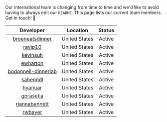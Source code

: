 Our international team is changing from time to time and we'd like to avoid having to always edit our `README`. This page lists our current team members. Get in touch! :love_letter:

|                              Developer                         |   Location   |              Status            |
|:--------------------------------------------------------------:|:-------------:|:----------------------------:|
|[broeneatsdinner](https://github.com/broeneatsdinner)           | United States |      Active      |
|[ravip10](https://github.com/ravip10)                           | United States |      Active      |
|[kevinsuh](https://github.com/kevinsuh)                         | United States |      Active      |
|[ewharton](https://github.com/ewharton)                         | United States |      Active      |
|[bodonnell-dinnerlab](https://github.com/bodonnell-dinnerlab)   | United States |      Active      |
|[sahenndl](https://github.com/sahenndl)                         | United States |      Active      |
|[hyanuar](https://github.com/hyanuar)                           | United States |      Active      |
|[gprasetia](https://github.com/gprasetia)                       | United States |      Active      |
|[riannabennett](https://github.com/riannabennett)               | United States |      Active      |
|[rwbayer](https://github.com/rwbayer)                           | United States |      Active      |